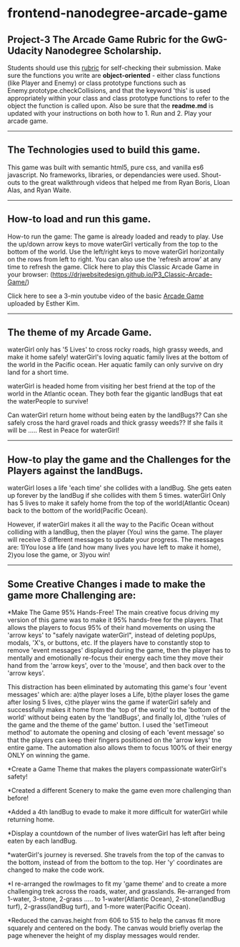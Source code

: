 frontend-nanodegree-arcade-game
===============================

Project-3 The Arcade Game Rubric for the GwG-Udacity Nanodegree Scholarship.
-----------------------------------------------------------------------------
Students should use this [rubric](https://review.udacity.com/#!/projects/2696458597/rubric) for self-checking their submission. Make sure the functions you write are **object-oriented** - either class functions (like Player and Enemy) or class prototype functions such as Enemy.prototype.checkCollisions, and that the keyword 'this' is used appropriately within your class and class prototype functions to refer to the object the function is called upon. Also be sure that the **readme.md** is updated with your instructions on both how to 1. Run and 2. Play your arcade game. 

- - - - - - - - - - - - - - - - - - - - - - - - - - - - - - - - - - - - - - - - - - - - - - 

The Technologies used to build this game.
--------------------------------------------
This game was built with semantic html5, pure css, and vanilla es6 javascript. No frameworks, libraries, or dependancies were used. Shout-outs to the great walkthrough videos that helped me from Ryan Boris, Lloan Alas, and Ryan Waite.

- - - - - - - - - - - - - - - - - - - - - - - - - - - - - - - - - - - - - - - - - - - - - - -

How-to load and run this game.
----------------------------------------------
How-to run the game: The game is already loaded and ready to play. Use the up/down arrow keys to move waterGirl vertically from the top to the bottom of the world. Use the left/right keys to move waterGirl horizontally on the rows from left to right. You can also use the 'refresh arrow' at any time to refresh the game.
Click here to play this Classic Arcade Game in your browser: (https://drjwebsitedesign.github.io/P3_Classic-Arcade-Game/)

Click here to see a 3-min youtube video of the basic [Arcade Game](https://drjwebsitedesign.github.io/Project2_Memory-Game_Google-Udacity-NanoDegree/) uploaded by Esther Kim.

- - - - - - - - - - - - - - - - - - - - - - - - - - - - - - - - - - - - - - - - - - - - - 

The theme of my Arcade Game.
----------------------------------------------
waterGirl only has '5 Lives' to cross rocky roads, high grassy weeds, and make it home safely! waterGirl's loving aquatic family lives at the bottom of the world in the Pacific ocean. Her aquatic family can only survive on dry land for a short time. 

waterGirl is headed home from visiting her best friend at the top of the world in the Atlantic ocean. They both fear the gigantic landBugs that eat the waterPeople to survive! 

Can waterGirl return home without being eaten by the landBugs?? Can she safely cross the hard gravel roads and thick grassy weeds?? If she fails it will be ..... Rest in Peace for waterGirl!

- - - - - - - - - - - - - - - - - - - - - - - - - - - - - - - - - - - - - - - - - - - - - -

How-to play the game and the Challenges for the Players against the landBugs.
-----------------------------------------------------------------------------
waterGirl loses a life 'each time' she collides with a landBug. She gets eaten up forever by the landBug if she collides with them 5 times. waterGirl Only has 5 lives to make it safely home from the top of the world(Atlantic Ocean) back to the bottom of the world(Pacific Ocean).  

However, if waterGirl makes it all the way to the Pacific Ocean without colliding with a landBug, then the player (You) wins the game. The player will receive 3 different messages to update your progress. The messages are: 1)You lose a life (and how many lives you have left to make it home), 2)you lose the game, or 3)you win!

- - - - - - - - - - - - - - - - - - - - - - - - - - - - - - - - - - - - - - - - - - - - - - 

Some Creative Changes i made to make the game more Challenging are:
----------------------------------------------------------------------
*Make The Game 95% Hands-Free!
The main creative focus driving my version of this game was to make it 95% hands-free for the players. That allows the players to focus 95% of their hand movements on using the 'arrow keys' to "safely navigate waterGirl", instead of deleting popUps, modals, 'X's, or buttons, etc. If the players have to constantly stop to remove 'event messages' displayed during the game, then the player has to mentally and emotionally re-focus their energy each time they move their hand from the 'arrow keys', over to the 'mouse', and then back over to the 'arrow keys'. 

This distraction has been eliminated by automating this game's four 'event messages' which are: a)the player loses a Life, b)the player loses the game after losing 5 lives, c)the player wins the game if waterGirl safely and successfully makes it home from the 'top of the world' to the 'bottom of the world' without being eaten by the 'landBugs', and finally lol, d)the 'rules of the game and the theme of the game' button. I used the 'setTimeout method' to automate the opening and closing of each 'event message' so that the players can keep their fingers positioned on the 'arrow keys' tne entire game. The automation also allows them to focus 100% of their energy ONLY on winning the game. 

*Create a Game Theme that makes the players compassionate waterGirl's safety!
    
*Created a different Scenery to make the game even more challenging than before! 

*Added a 4th landBug to evade to make it more difficult for waterGirl while returning home.

*Display a countdown of the number of lives waterGirl has left after being eaten by each landBug.

*waterGirl's journey is reversed. She travels from the top of the canvas to the bottom, instead of from the bottom to the top. Her 'y' coordinates are changed to make the code work.

*I re-arranged the rowImages to fit my 'game theme' and to create a more challenging trek across the roads, water, and grasslands. Re-arranged from 1-water, 3-stone, 2-grass ..... to 1-water(Atlantic Ocean), 2-stone(landBug turf), 2-grass(landBug turf), and 1-more water(Pacific Ocean).

*Reduced the canvas.height from 606 to 515 to help the canvas fit more squarely and centered on the body. The canvas would briefly overlap the page whenever the height of my display messages would render.
